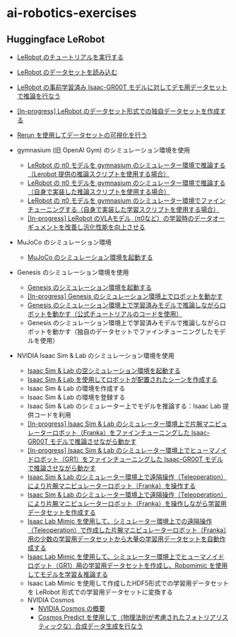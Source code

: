 # ai-robotics-exercises

## Huggingface LeRobot

- [LeRobot のチュートリアルを実行する](1/README.md)
- [LeRobot のデータセットを読み込む](2/README.md)
- [LeRobot の事前学習済み Isaac-GR00T モデルに対してデモ用データセットで推論を行なう](6/README.md)
- [[In-progress] LeRobot のデータセット形式での独自データセットを作成する](12/README.md)
- [Rerun を使用してデータセットの可視化を行う](21/README.md)

- gymnasium (旧 OpenAI Gym) のシミュレーション環境を使用
    - [LeRobot の π0 モデルを gymnasium のシミュレーター環境で推論する（Lerobot 提供の推論スクリプトを使用する場合）](4/README.md)
    - [LeRobot の π0 モデルを gymnasium のシミュレーター環境で推論する（自身で実装した推論スクリプトを使用する場合）](3/README.md)
    - [LeRobot の π0 モデルを gymnasium のシミュレーター環境でファインチューニングする（自身で実装した学習スクリプトを使用する場合）](5/README.md)
    - [[In-progress] LeRobot のVLAモデル（π0など）の学習時のデータオーギュメントを改善し汎化性能を向上させる](6/README.md)

- MuJoCo のシミュレーション環境
    - [MuJoCo のシミュレーション環境を起動する](22/README.md)

- Genesis のシミュレーション環境を使用
    - [Genesis のシミュレーション環境を起動する](13/README.md)
    - [[In-progress] Genesis のシミュレーション環境上でロボットを動かす](14/README.md)
    - [Genesis のシミュレーション環境上で学習済みモデルで推論しながらロボットを動かす（公式チュートリアルのコードを使用）](https://genesis-world.readthedocs.io/ja/latest/user_guide/getting_started/locomotion.html)
    - Genesis のシミュレーション環境上で学習済みモデルで推論しながらロボットを動かす（独自のデータセットでファインチューニングしたモデルを使用）

- NVIDIA Isaac Sim & Lab のシミュレーション環境を使用
    - [Isaac Sim & Lab の空シミュレーション環境を起動する](7/README.md)
    - [Isaac Sim & Lab を使用してロボットが配置されたシーンを作成する](8/README.md)
    - Isaac Sim & Lab の環境を作成する
    - Isaac Sim & Lab の環境を登録する
    - Isaac Sim & Lab のシミュレーター上でモデルを推論する：Isaac Lab 提供コードを利用
    - [[In-progress] Isaac Sim & Lab のシミュレーター環境上で片腕マニピュレーターロボット（Franka）をファインチューニングした Isaac-GR00T モデルで推論させながら動かす](10/README.md)
    - [[In-progress] Isaac Sim & Lab のシミュレーター環境上でヒューマノイドロボット（GR1）をファインチューニングした Isaac-GR00T モデルで推論させながら動かす](9/README.md)
    - [Isaac Sim & Lab のシミュレーター環境上で遠隔操作（Teleoperation）により片腕マニピュレーターロボット（Franka）を操作する](17/README.md)
    - [Isaac Sim & Lab のシミュレーター環境上で遠隔操作（Teleoperation）により片腕マニピュレーターロボット（Franka）を操作しながら学習用データセットを作成する](18/README.md)
    - [Isaac Lab Mimic を使用して、シミュレーター環境上での遠隔操作（Teleoperation）で作成した片腕マニピュレーターロボット（Franka）用の少数の学習用データセットから大量の学習用データセットを自動作成する](19/README.md)
    - [Isaac Lab Mimic を使用して、シミュレーター環境上でヒューマノイドロボット（GR1）用の学習用データセットを作成し、Robomimic を使用してモデルを学習＆推論する](20/README.md)
    - Isaac Lab Mimic を使用して作成したHDF5形式での学習用データセットを LeRobot 形式での学習用データセットに変換する
    - NVIDIA Cosmos
        - [NVIDIA Cosmos の概要](23/)
        - [Cosmos Predict を使用して（物理法則が考慮されたフォトリアリスティックな）合成データ生成を行なう](24/)
